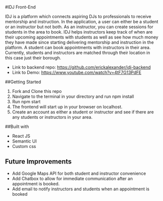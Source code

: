 #IDJ Front-End

IDJ is a platform which connects aspiring DJs to professionals to receive mentorship and instruction. In the application, a user can either be a student or an instructor but not both. As an instructor, you can create sessions for students in the area to book. IDJ helps instructors keep track of when are their upcoming appointments with students as well as see how much money they have made since starting delivering mentorship and instruction in the platform. A student can book appointments with instructors in their area. Currently, students and instructors are matched through their location in this case just their borough.

* Link to backend repo: https://github.com/erickalexander/idj-backend
* Link to Demo: https://www.youtube.com/watch?v=4tF7G13PdFE

##Getting Started
1. Fork and Clone this repo
2. Navigate to the terminal in your directory and run npm install
3. Run npm start
4. The frontend will start up in your browser on localhost.
5. Create an account as either a student or instructor and see if there are any students or instructors in your area.

##Built with
* React JS
* Semantic UI
* Custom css

## Future Improvements
* Add Google Maps API for both student and instructor convenience
* Add Chatbox to allow for immediate communication after an appointment is booked.
* Add email to notify instructors and students when an appointment is booked

